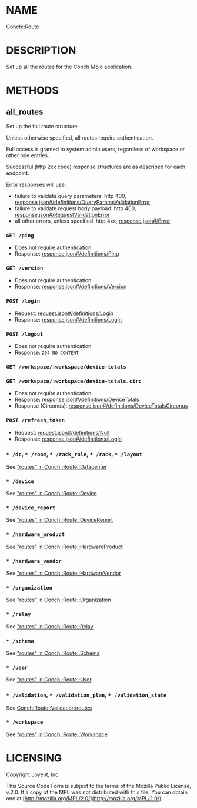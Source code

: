 # NAME

Conch::Route

# DESCRIPTION

Set up all the routes for the Conch Mojo application.

# METHODS

## all\_routes

Set up the full route structure

Unless otherwise specified, all routes require authentication.

Full access is granted to system admin users, regardless of workspace or other role entries.

Successful (http 2xx code) response structures are as described for each endpoint.

Error responses will use:

- failure to validate query parameters: http 400, [response.json#/definitions/QueryParamsValidationError](../json-schema/response.json#/definitions/QueryParamsValidationError)
- failure to validate request body payload: http 400, [response.json#/RequestValidationError](../json-schema/response.json#/RequestValidationError)
- all other errors, unless specified: http 4xx, [response.json#/Error](../json-schema/response.json#/Error)

### `GET /ping`

- Does not require authentication.
- Response: [response.json#/definitions/Ping](../json-schema/response.json#/definitions/Ping)

### `GET /version`

- Does not require authentication.
- Response: [response.json#/definitions/Version](../json-schema/response.json#/definitions/Version)

### `POST /login`

- Request: [request.json#/definitions/Login](../json-schema/request.json#/definitions/Login)
- Response: [response.json#/definitions/Login](../json-schema/response.json#/definitions/Login)

### `POST /logout`

- Does not require authentication.
- Response: `204 NO CONTENT`

### `GET /workspace/:workspace/device-totals`

### `GET /workspace/:workspace/device-totals.circ`

- Does not require authentication.
- Response: [response.json#/definitions/DeviceTotals](../json-schema/response.json#/definitions/DeviceTotals)
- Response (Circonus): [response.json#/definitions/DeviceTotalsCirconus](../json-schema/response.json#/definitions/DeviceTotalsCirconus)

### `POST /refresh_token`

- Request: [request.json#/definitions/Null](../json-schema/request.json#/definitions/Null)
- Response: [response.json#/definitions/Login](../json-schema/response.json#/definitions/Login)

### `* /dc`, `* /room`, `* /rack_role`, `* /rack`, `* /layout`

See ["routes" in Conch::Route::Datacenter](../modules/Conch::Route::Datacenter#routes)

### `* /device`

See ["routes" in Conch::Route::Device](../modules/Conch::Route::Device#routes)

### `* /device_report`

See ["routes" in Conch::Route::DeviceReport](../modules/Conch::Route::DeviceReport#routes)

### `* /hardware_product`

See ["routes" in Conch::Route::HardwareProduct](../modules/Conch::Route::HardwareProduct#routes)

### `* /hardware_vendor`

See ["routes" in Conch::Route::HardwareVendor](../modules/Conch::Route::HardwareVendor#routes)

### `* /organization`

See ["routes" in Conch::Route::Organization](../modules/Conch::Route::Organization#routes)

### `* /relay`

See ["routes" in Conch::Route::Relay](../modules/Conch::Route::Relay#routes)

### `* /schema`

See ["routes" in Conch::Route::Schema](../modules/Conch::Route::Schema#routes)

### `* /user`

See ["routes" in Conch::Route::User](../modules/Conch::Route::User#routes)

### `* /validation`, `* /validation_plan`, `* /validation_state`

See [Conch:Route::Validation/routes](Conch:Route::Validation/routes)

### `* /workspace`

See ["routes" in Conch::Route::Workspace](../modules/Conch::Route::Workspace#routes)

# LICENSING

Copyright Joyent, Inc.

This Source Code Form is subject to the terms of the Mozilla Public License,
v.2.0. If a copy of the MPL was not distributed with this file, You can obtain
one at [http://mozilla.org/MPL/2.0/](http://mozilla.org/MPL/2.0/).
